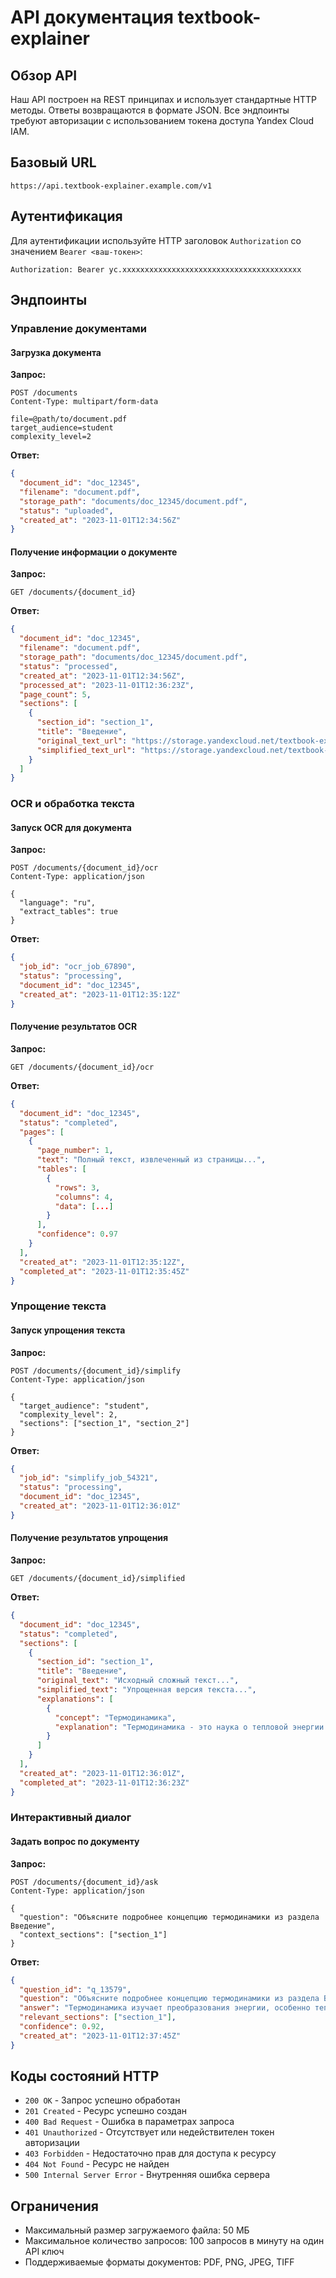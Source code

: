 # API документация textbook-explainer

## Обзор API

Наш API построен на REST принципах и использует стандартные HTTP методы. Ответы возвращаются в формате JSON. Все эндпоинты требуют авторизации с использованием токена доступа Yandex Cloud IAM.

## Базовый URL

```
https://api.textbook-explainer.example.com/v1
```

## Аутентификация

Для аутентификации используйте HTTP заголовок `Authorization` со значением `Bearer <ваш-токен>`:

```
Authorization: Bearer yc.xxxxxxxxxxxxxxxxxxxxxxxxxxxxxxxxxxxxxxxx
```

## Эндпоинты

### Управление документами

#### Загрузка документа

**Запрос:**

```http
POST /documents
Content-Type: multipart/form-data

file=@path/to/document.pdf
target_audience=student
complexity_level=2
```

**Ответ:**

```json
{
  "document_id": "doc_12345",
  "filename": "document.pdf",
  "storage_path": "documents/doc_12345/document.pdf",
  "status": "uploaded",
  "created_at": "2023-11-01T12:34:56Z"
}
```

#### Получение информации о документе

**Запрос:**

```http
GET /documents/{document_id}
```

**Ответ:**

```json
{
  "document_id": "doc_12345",
  "filename": "document.pdf",
  "storage_path": "documents/doc_12345/document.pdf",
  "status": "processed",
  "created_at": "2023-11-01T12:34:56Z",
  "processed_at": "2023-11-01T12:36:23Z",
  "page_count": 5,
  "sections": [
    {
      "section_id": "section_1",
      "title": "Введение",
      "original_text_url": "https://storage.yandexcloud.net/textbook-explainer/doc_12345/original/section_1.txt",
      "simplified_text_url": "https://storage.yandexcloud.net/textbook-explainer/doc_12345/simplified/section_1.txt"
    }
  ]
}
```

### OCR и обработка текста

#### Запуск OCR для документа

**Запрос:**

```http
POST /documents/{document_id}/ocr
Content-Type: application/json

{
  "language": "ru",
  "extract_tables": true
}
```

**Ответ:**

```json
{
  "job_id": "ocr_job_67890",
  "status": "processing",
  "document_id": "doc_12345",
  "created_at": "2023-11-01T12:35:12Z"
}
```

#### Получение результатов OCR

**Запрос:**

```http
GET /documents/{document_id}/ocr
```

**Ответ:**

```json
{
  "document_id": "doc_12345",
  "status": "completed",
  "pages": [
    {
      "page_number": 1,
      "text": "Полный текст, извлеченный из страницы...",
      "tables": [
        {
          "rows": 3,
          "columns": 4,
          "data": [...]
        }
      ],
      "confidence": 0.97
    }
  ],
  "created_at": "2023-11-01T12:35:12Z",
  "completed_at": "2023-11-01T12:35:45Z"
}
```

### Упрощение текста

#### Запуск упрощения текста

**Запрос:**

```http
POST /documents/{document_id}/simplify
Content-Type: application/json

{
  "target_audience": "student",
  "complexity_level": 2,
  "sections": ["section_1", "section_2"]
}
```

**Ответ:**

```json
{
  "job_id": "simplify_job_54321",
  "status": "processing",
  "document_id": "doc_12345",
  "created_at": "2023-11-01T12:36:01Z"
}
```

#### Получение результатов упрощения

**Запрос:**

```http
GET /documents/{document_id}/simplified
```

**Ответ:**

```json
{
  "document_id": "doc_12345",
  "status": "completed",
  "sections": [
    {
      "section_id": "section_1",
      "title": "Введение",
      "original_text": "Исходный сложный текст...",
      "simplified_text": "Упрощенная версия текста...",
      "explanations": [
        {
          "concept": "Термодинамика",
          "explanation": "Термодинамика - это наука о тепловой энергии и ее превращениях..."
        }
      ]
    }
  ],
  "created_at": "2023-11-01T12:36:01Z",
  "completed_at": "2023-11-01T12:36:23Z"
}
```

### Интерактивный диалог

#### Задать вопрос по документу

**Запрос:**

```http
POST /documents/{document_id}/ask
Content-Type: application/json

{
  "question": "Объясните подробнее концепцию термодинамики из раздела Введение",
  "context_sections": ["section_1"]
}
```

**Ответ:**

```json
{
  "question_id": "q_13579",
  "question": "Объясните подробнее концепцию термодинамики из раздела Введение",
  "answer": "Термодинамика изучает преобразования энергии, особенно тепловой энергии в механическую работу и наоборот. В документе это объясняется следующим образом...",
  "relevant_sections": ["section_1"],
  "confidence": 0.92,
  "created_at": "2023-11-01T12:37:45Z"
}
```

## Коды состояний HTTP

- `200 OK` - Запрос успешно обработан
- `201 Created` - Ресурс успешно создан
- `400 Bad Request` - Ошибка в параметрах запроса
- `401 Unauthorized` - Отсутствует или недействителен токен авторизации
- `403 Forbidden` - Недостаточно прав для доступа к ресурсу
- `404 Not Found` - Ресурс не найден
- `500 Internal Server Error` - Внутренняя ошибка сервера

## Ограничения

- Максимальный размер загружаемого файла: 50 МБ
- Максимальное количество запросов: 100 запросов в минуту на один API ключ
- Поддерживаемые форматы документов: PDF, PNG, JPEG, TIFF
